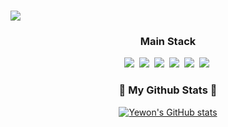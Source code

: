 ### 
<img src = "https://capsule-render.vercel.app/api?type=waving&color=0:ed9d0b,100:f94001&height=180&section=header&text=개발하는감쟈%20World%20%F0%9F%91%8B&fontSize=32&fontAlignY=36&fontColor=ffffff">

<!--
**potatowon/potatowon** is a ✨ _special_ ✨ repository because its `README.md` (this file) appears on your GitHub profile.

Here are some ideas to get you started:

- 🔭 I’m currently working on ...
- 🌱 I’m currently learning ...
- 👯 I’m looking to collaborate on ...
- 🤔 I’m looking for help with ...
- 💬 Ask me about ...
- 📫 How to reach me: ...
- 😄 Pronouns: ...
- ⚡ Fun fact: ...
-->

<!-- <h3 align="center">AI 엔지니어를 꿈꾸는 개발하는 감자 🥔 </h3> -->
<h3 align="center">Main Stack</h3>
<p align="center">
  <img src="https://img.shields.io/badge/Python-3766AB?style=flat-square&logo=Python&logoColor=white"/></a>&nbsp
  <img src="https://img.shields.io/badge/pandas-150458?style=flat-square&logo=pandas&logoColor=white"/></a>&nbsp
  <img src="https://img.shields.io/badge/Numpy-013243?style=flat-square&logo=Numpy&logoColor=white"/></a>&nbsp
  <img src="https://img.shields.io/badge/Tensorflow-013243?style=flat-square&logo=Tensorflow&logoColor=white"/></a>&nbsp
  <img src="https://img.shields.io/badge/Pytorch-013243?style=flat-square&logo=Pytorch&logoColor=white"/></a>&nbsp
  <img src="https://img.shields.io/badge/MySQL-013243?style=flat-square&logo=MySQL&logoColor=white"/></a>&nbsp

</p>

<h3 align="center">🐙 My Github Stats 🐙</h3>
<div align="center">

[![Yewon's GitHub stats](https://github-readme-stats.vercel.app/api?username=hyeinisfree&rank_icon=github&hide_title=true&show_icons=False&include_all_commits=true&disable_animations=true&theme=radical)](https://github.com/anuraghazra/github-readme-stats)
</div>


